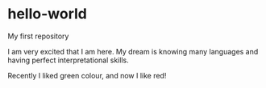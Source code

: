 # hello-world
My first repository

I am very excited that I am here. 
My dream is knowing many languages and having perfect interpretational skills.

Recently I liked green colour, and now I like red!
